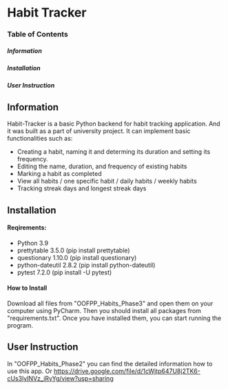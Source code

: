# Habit Tracker
### Table of Contents

##### Information
##### Installation 
##### User Instruction

## Information
Habit-Tracker is a basic Python backend for habit tracking application. And it was built as a part of university project. It can implement basic functionalities such as:

* Creating a habit, naming it and determing its duration and setting its frequency.
* Editing the name, duration, and frequency of existing habits
* Marking a habit as completed
* View all habits / one specific habit / daily habits / weekly habits
* Tracking streak days and longest streak days

## Installation
#### Reqirements:
* Python 3.9
* prettytable 3.5.0 (pip install prettytable)
* questionary 1.10.0 (pip install questionary)
* python-dateutil 2.8.2 (pip install python-dateutil)
* pytest 7.2.0 (pip install -U pytest)

#### How to Install
Download all files from "OOFPP_Habits_Phase3" and open them on your computer using PyCharm.
Then you should install all packages from "requirements.txt". Once you have installed them, you can start running the program.

## User Instruction
In "OOFPP_Habits_Phase2" you can find the detailed information how to use this app. Or https://drive.google.com/file/d/1cWjtp647U8j2TK6-cUs3lyINVz_iRyYg/view?usp=sharing 

